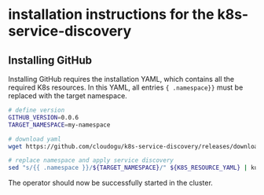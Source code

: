 # installation instructions for the k8s-service-discovery

## Installing GitHub

Installing GitHub requires the installation YAML, which contains all the required K8s resources. In this
YAML, all entries `{ .namespace}}` must be replaced with the target namespace.

```bash
# define version
GITHUB_VERSION=0.0.6
TARGET_NAMESPACE=my-namespace

# download yaml
wget https://github.com/cloudogu/k8s-service-discovery/releases/download/v${GITHUB_VERSION}/k8s-dogu-operator_${GITHUB_VERSION}.yaml

# replace namespace and apply service discovery
sed "s/{{ .namespace }}/${TARGET_NAMESPACE}/" ${K8S_RESOURCE_YAML} | kubectl --namespace "${TARGET_NAMESPACE}" apply -f -
```

The operator should now be successfully started in the cluster.